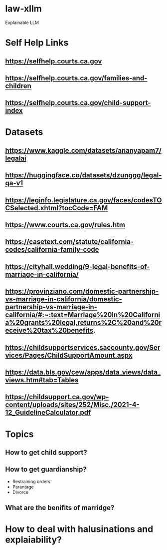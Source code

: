 # law-xllm
Explainable LLM
# Self Help Links 
## https://selfhelp.courts.ca.gov
## https://selfhelp.courts.ca.gov/families-and-children 
## https://selfhelp.courts.ca.gov/child-support-index

# Datasets 
## https://www.kaggle.com/datasets/ananyapam7/legalai
## https://huggingface.co/datasets/dzunggg/legal-qa-v1
## https://leginfo.legislature.ca.gov/faces/codesTOCSelected.xhtml?tocCode=FAM
## https://www.courts.ca.gov/rules.htm
## https://casetext.com/statute/california-codes/california-family-code
## https://cityhall.wedding/9-legal-benefits-of-marriage-in-california/
## https://provinziano.com/domestic-partnership-vs-marriage-in-california/domestic-partnership-vs-marriage-in-california/#:~:text=Marriage%20in%20California%20grants%20legal,returns%2C%20and%20receive%20tax%20benefits.
## https://childsupportservices.saccounty.gov/Services/Pages/ChildSupportAmount.aspx
## https://data.bls.gov/cew/apps/data_views/data_views.htm#tab=Tables
## https://childsupport.ca.gov/wp-content/uploads/sites/252/Misc./2021-4-12_GuidelineCalculator.pdf

# Topics
## How to get child support?
## How to get guardianship?
- Restraining orders
- Parantage
- Divorce
## What are the benifits of marridge?

# How to deal with halusinations and explaiability?
